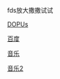 
fds放大撒撒试试

[DOPUs](https://docs.dopus.com/doku.php?id=copyrights)

[百度](https://www.baidu.com/)

[音乐](./home/music)

[音乐2](./home/music.md)
